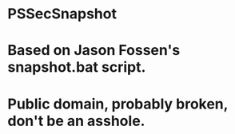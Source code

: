 # PSSecSnapshot
# Based on Jason Fossen's snapshot.bat script.
# Public domain, probably broken, don't be an asshole.
